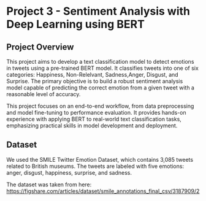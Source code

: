 # Project 3 - Sentiment Analysis with Deep Learning using BERT

## Project Overview

This project aims to develop a text classification model to detect emotions in tweets using a pre-trained BERT model. It classifies tweets into one of six categories: Happiness, Non-Relelvant, Sadness,Anger, Disgust, and Surprise. The primary objective is to build a robust sentiment analysis model capable of predicting the correct emotion from a given tweet with a reasonable level of accuracy.

This project focuses on an end-to-end workflow, from data preprocessing and model fine-tuning to performance evaluation. It provides hands-on experience with applying BERT to real-world text 
classification tasks, emphasizing practical skills in model development and deployment.

## Dataset

We used the SMILE Twitter Emotion Dataset, which contains 3,085 tweets related to British museums. The tweets are labeled with five emotions: anger, disgust, happiness, surprise, and sadness.

The dataset was taken from here: https://figshare.com/articles/dataset/smile_annotations_final_csv/3187909/2



